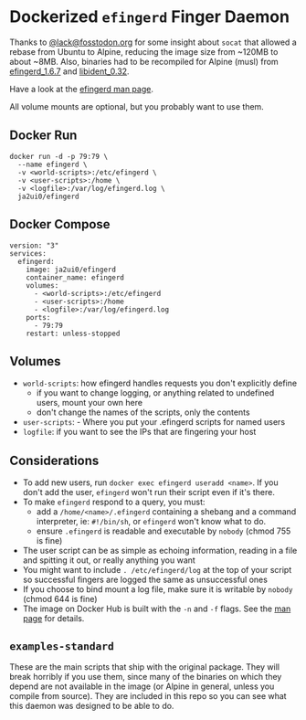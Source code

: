 # Dockerized `efingerd` Finger Daemon

Thanks to [@lack@fosstodon.org](https://fosstodon.org/@lack) for some insight about `socat` that allowed a rebase from Ubuntu to Alpine, reducing the image size from ~120MB to about ~8MB. Also, binaries had to be recompiled for Alpine (musl) from [efingerd_1.6.7](http://deb.debian.org/debian/pool/main/e/efingerd/efingerd_1.6.7.orig.tar.gz) and [libident_0.32](https://launchpad.net/ubuntu/+archive/primary/+sourcefiles/libident/0.32-1/libident_0.32.orig.tar.gz).

Have a look at the [efingerd man page](https://manpages.ubuntu.com/manpages/trusty/man8/efingerd.8.html).

All volume mounts are optional, but you probably want to use them.

## Docker Run
```
docker run -d -p 79:79 \
  --name efingerd \
  -v <world-scripts>:/etc/efingerd \
  -v <user-scripts>:/home \
  -v <logfile>:/var/log/efingerd.log \
  ja2ui0/efingerd
```

## Docker Compose
```
version: "3"
services:
  efingerd:
    image: ja2ui0/efingerd
    container_name: efingerd
    volumes:
      - <world-scripts>:/etc/efingerd
      - <user-scripts>:/home
      - <logfile>:/var/log/efingerd.log
    ports:
      - 79:79
    restart: unless-stopped
```
## Volumes

- `world-scripts`: how efingerd handles requests you don't explicitly define
  - if you want to change logging, or anything related to undefined users, mount your own here
  - don't change the names of the scripts, only the contents
- `user-scripts`: - Where you put your .efingerd scripts for named users
- `logfile`: if you want to see the IPs that are fingering your host

## Considerations

- To add new users, run `docker exec efingerd useradd <name>`. If you don't add the user, `efingerd` won't run their script even if it's there.
- To make `efingerd` respond to a query, you must:
  - add a `/home/<name>/.efingerd` containing a shebang and a command interpreter, ie: `#!/bin/sh`, or `efingerd` won't know what to do.
  - ensure `.efingerd` is readable and executable by `nobody` (chmod 755 is fine)
- The user script can be as simple as echoing information, reading in a file and spitting it out, or really anything you want
- You might want to include `. /etc/efingerd/log` at the top of your script so successful fingers are logged the same as unsuccessful ones
- If you choose to bind mount a log file, make sure it is writable by `nobody` (chmod 644 is fine)
- The image on Docker Hub is built with the `-n` and `-f` flags. See the [man page](https://manpages.ubuntu.com/manpages/trusty/man8/efingerd.8.html) for details.

## `examples-standard`

These are the main scripts that ship with the original package. They will break horribly if you use them, since many of the binaries on which they depend are not available in the image (or Alpine in general, unless you compile from source). They are included in this repo so you can see what this daemon was designed to be able to do.
